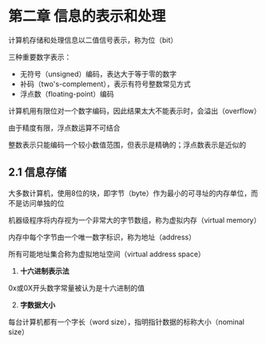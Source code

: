 # 第二章   信息的表示和处理

计算机存储和处理信息以二值信号表示，称为位（bit）



三种重要数字表示：

* 无符号（unsigned）编码，表达大于等于零的数字
* 补码（two's-complement），表示有符号整数常见方式
* 浮点数（floating-point）编码



计算机用有限位对一个数字编码，因此结果太大不能表示时，会溢出（overflow）



由于精度有限，浮点数运算不可结合

整数表示只能编码一个较小数值范围，但表示是精确的；浮点数表示是近似的



## 2.1 信息存储

大多数计算机，使用8位的块，即字节（byte）作为最小的可寻址的内存单位，而不是访问单独的位



机器级程序将内存视为一个非常大的字节数组，称为虚拟内存（virtual memory）

内存中每个字节由一个唯一数字标识，称为地址（address）

所有可能地址集合称为虚拟地址空间（virtual address space）



1. **十六进制表示法**

0x或0X开头数字常量被认为是十六进制的值



2. **字数据大小**

每台计算机都有一个字长（word size），指明指针数据的标称大小（nominal size）

























